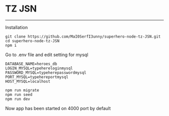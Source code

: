 # TZ JSN
---
Installation

```
git clone https://github.com/MaI0SerfI3unny/superhero-node-tz-JSN.git
cd superhero-node-tz-JSN
npm i
```

Go to .env file and edit setting for mysql 

```
DATABASE_NAME=heroes_db
LOGIN_MYSQL=typehereloginmysql
PASSWORD_MYSQL=typeherepasswordmysql
PORT_MYSQL=typehereportmysql
HOST_MYSQL=localhost
```

```
npm run migrate
npm run seed
npm run dev
```

Now app has been started on 4000 port by default